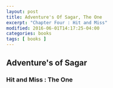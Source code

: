 ```yaml
---
layout: post
title: Adventure's Of Sagar, The One
excerpt: "Chapter Four : Hit and Miss"
modified: 2016-06-01T14:17:25-04:00
categories: books
tags: [ books ]
---
```


## Adventure's of Sagar

### Hit and Miss : The One
